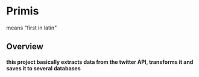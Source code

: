 # Primis 
means "first in latin"


## Overview
#### this project basically extracts data from the twitter API, transforms it and saves it to several databases
